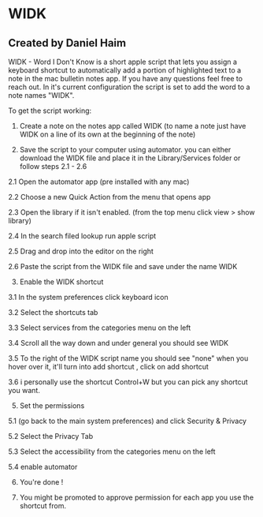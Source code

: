 # WIDK
## Created by Daniel Haim

WIDK - Word I Don't Know is a short apple script that lets you assign a keyboard shortcut to automatically add a portion of highlighted text to a note in the mac bulletin notes app.
If you have any questions feel free to reach out. In it's current configuration the script is set to add the word to a note names "WIDK". 


To get the script working:
1. Create a note on the notes app called WIDK (to name a note just have WIDK on a line of its own at the beginning of the note)


2. Save the script to your computer using automator. 
you can either download the WIDK file and place it in the Library/Services folder or follow steps 2.1 - 2.6

  2.1 Open the automator app (pre installed with any mac)

  2.2 Choose a new Quick Action from the menu that opens app

  2.3 Open the library if it isn't enabled. (from the top menu click view > show library)

  2.4 In the search filed lookup run apple script

  2.5 Drag and drop into the editor on the right

  2.6 Paste the script from the WIDK file and save under the name WIDK 


3. Enable the WIDK shortcut 

  3.1 In the system preferences click keyboard icon 

  3.2 Select the shortcuts tab

  3.3 Select services from the categories menu on the left

  3.4 Scroll all the way down and under general you should see WIDK

  3.5 To the right of the WIDK script name you should see "none" when you hover over it, it'll turn into add shortcut , click on add shortcut

  3.6 i personally use the shortcut Control+W but you can pick any shortcut you want.


5. Set the permissions

  5.1 (go back to the main system preferences) and click Security & Privacy 

  5.2 Select the Privacy Tab 

  5.3 Select the accessibility from the categories menu on the left

  5.4 enable automator


6. You're done !

7. You might be promoted to approve permission for each app you use the shortcut from.


